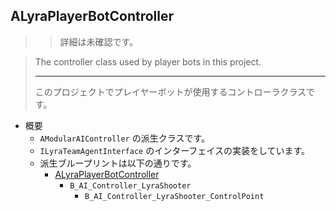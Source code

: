 ## ALyraPlayerBotController

>> 詳細は未確認です。

> The controller class used by player bots in this project.  
> 
> ----
> このプロジェクトでプレイヤーボットが使用するコントローラクラスです。  

* 概要
	* `AModularAIController` の派生クラスです。
	* `ILyraTeamAgentInterface` のインターフェイスの実装をしています。
	* 派生ブループリントは以下の通りです。
		* [ALyraPlayerBotController]
			* `B_AI_Controller_LyraShooter`
				* `B_AI_Controller_LyraShooter_ControlPoint`



<!--- ページ内のリンク --->

<!--- 自前の画像へのリンク --->

<!--- generated --->
[ALyraPlayerBotController]: #alyraplayerbotcontroller

